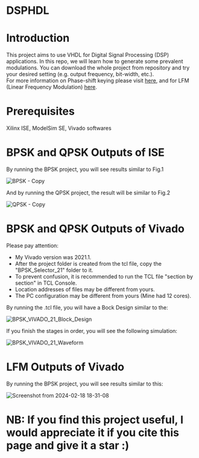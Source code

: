 # DSPHDL

# Introduction
This project aims to use VHDL for Digital Signal Processing (DSP) applications. In this repo, we will learn how to generate some prevalent modulations. You can download the whole project from repository and try your desired setting (e.g. output frequency, bit-width, etc.).\
For more information on Phase-shift keying please visit [here](https://en.wikipedia.org/wiki/Phase-shift_keying), and for LFM (Linear Frequency Modulation) [here](https://en.wikipedia.org/wiki/Chirp).

# Prerequisites
Xilinx ISE, ModelSim SE, Vivado softwares
# BPSK and QPSK Outputs of ISE
By running the BPSK project, you will see results similar to Fig.1

![BPSK - Copy](https://user-images.githubusercontent.com/43655559/207133471-e31dbfcb-42a8-4a80-b342-2e6bb85c07c3.png)

And by running the QPSK project, the result will be similar to Fig.2

![QPSK - Copy](https://user-images.githubusercontent.com/43655559/211168743-a3b0d0b6-71ed-44e7-ad60-0bdbddcd8d0a.png)

   
# BPSK and QPSK Outputs of Vivado
Please pay attention:

- My Vivado version was 2021.1.
- After the project folder is created from the tcl file, copy the "BPSK_Selector_21" folder to it.
- To prevent confusion, it is recommended to run the TCL file "section by section" in TCL Console.
- Location addresses of files may be different from yours.
- The PC configuration may be different from yours (Mine had 12 cores).
 
By running the .tcl file, you will have a Bock Design similar to the:
 
![BPSK_VIVADO_21_Block_Design](https://user-images.githubusercontent.com/43655559/220721557-81bbe3c7-9019-478a-a28f-d83bdd75cbb9.png)
 
If you finish the stages in order, you will see the following simulation:
 
![BPSK_VIVADO_21_Waveform](https://user-images.githubusercontent.com/43655559/220719483-0bf9745e-87f1-4553-a522-59bff4ca48f6.png)

# LFM Outputs of Vivado
By running the BPSK project, you will see results similar to this:

![Screenshot from 2024-02-18 18-31-08](https://github.com/efard/DSPHDL/assets/43655559/63bad7f7-bdac-424f-b253-1de718cc45c5)


# NB: If you find this project useful, I would appreciate it if you cite this page and give it a star :)
